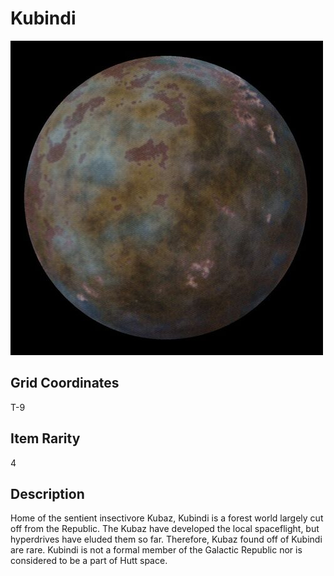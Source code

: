 # Kubindi
![Kubindi](images/kubindi.jpg)

## Grid Coordinates
T-9

## Item Rarity
4

## Description
Home of the sentient insectivore Kubaz, Kubindi is a forest world largely cut off from the Republic. The Kubaz have
developed the local spaceflight, but hyperdrives have eluded them so far. Therefore, Kubaz found off of Kubindi
are rare. Kubindi is not a formal member of the Galactic Republic nor is considered to be a part of Hutt space.